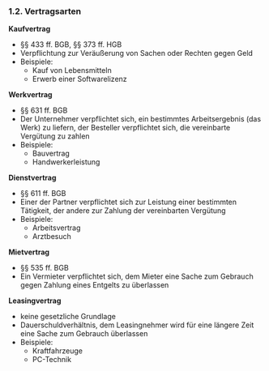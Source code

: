 ### 1.2. Vertragsarten

**Kaufvertrag** <br>
- §§ 433 ff. BGB, §§ 373 ff. HGB
- Verpflichtung zur Veräußerung von Sachen oder Rechten gegen Geld
- Beispiele:
	- Kauf von Lebensmitteln
	- Erwerb einer Softwarelizenz

**Werkvertrag** <br> 
- §§ 631 ff. BGB
- Der Unternehmer verpflichtet sich, ein bestimmtes Arbeitsergebnis (das Werk) zu liefern, der Besteller verpflichtet sich, die vereinbarte Vergütung zu zahlen
- Beispiele:
	- Bauvertrag
	- Handwerkerleistung

**Dienstvertrag** <br>
- §§ 611 ff. BGB
- Einer der Partner verpflichtet sich zur Leistung einer bestimmten Tätigkeit, der andere zur Zahlung der vereinbarten Vergütung
- Beispiele:
	- Arbeitsvertrag
	- Arztbesuch

**Mietvertrag** <br>
- §§ 535 ff. BGB
- Ein Vermieter verpflichtet sich, dem Mieter eine Sache zum Gebrauch gegen Zahlung eines Entgelts zu überlassen

**Leasingvertrag** <br>
- keine gesetzliche Grundlage
- Dauerschuldverhältnis, dem Leasingnehmer wird für eine längere Zeit eine Sache zum Gebrauch überlassen
- Beispiele:
	- Kraftfahrzeuge
	- PC-Technik
